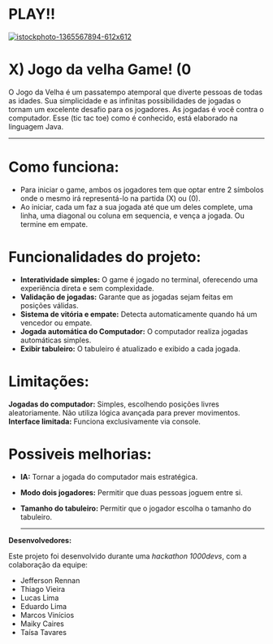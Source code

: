 # PLAY!!

[    ![istockphoto-1365567894-612x612](https://github.com/user-attachments/assets/7c0c13f1-064a-421e-858e-b71b9de3dff6)
](https://www.google.com/imgres?imgurl=https%3A%2F%2Fmedia.istockphoto.com%2Fid%2F1455657204%2Fpt%2Fvetorial%2Fvector-hand-drawn-noughts-and-crosses.jpg%3Fs%3D612x612%26w%3D0%26k%3D20%26c%3DDNrNjAS1liYyLs7OBR58l6Fk3o-PQRq7bG2k82Xpr78%3D&tbnid=igUthU6ggv5q3M&vet=10CAQQxiAoAmoXChMI-NGCtOOoigMVAAAAAB0AAAAAEAY..i&imgrefurl=https%3A%2F%2Fwww.istockphoto.com%2Fbr%2Ffotos%2Fjogo-da-velha&docid=sC2AGYQwYQbUAM&w=612&h=612&itg=1&q=foto%20de%20jogo%20da%20velha%20jpg&ved=0CAQQxiAoAmoXChMI-NGCtOOoigMVAAAAAB0AAAAAEAY)



 
 #                                     X) Jogo da velha Game! (0
   O Jogo da Velha é um passatempo atemporal que diverte pessoas de todas as idades. Sua simplicidade e as infinitas possibilidades de jogadas o tornam um excelente desafio para os jogadores. As jogadas é você contra o computador. Esse (tic tac toe) como é conhecido, está elaborado na linguagem Java.

  ---

# **Como funciona:**

   - Para iniciar o game, ambos os jogadores tem que optar entre 2 símbolos onde o mesmo irá representá-lo na partida (X) ou (0).
   - Ao iniciar, cada um faz a sua jogada até que um deles complete, uma linha, uma diagonal ou coluna em sequencia, e vença a jogada. Ou termine em empate.
     

 # **Funcionalidades do projeto:**

- **Interatividade simples:** O game é jogado no terminal, oferecendo uma experiência direta e sem complexidade.
- **Validação de jogadas:** Garante que as jogadas sejam feitas em posições válidas.
- **Sistema de vitória e empate:** Detecta automaticamente quando há um vencedor ou empate.
- **Jogada automática do Computador:** O computador realiza jogadas automáticas simples.
- **Exibir tabuleiro:** O tabuleiro é atualizado e exibido a cada jogada.

 # **Limitações:**

  **Jogadas do computador:** Simples, escolhendo posições livres aleatoriamente. Não utiliza lógica avançada para prever movimentos.
**Interface limitada:** Funciona exclusivamente via console.

 # **Possiveis melhorias:**

 - **IA:** Tornar a jogada do computador mais estratégica.
 - **Modo dois jogadores:** Permitir que duas pessoas joguem entre si.
- **Tamanho do tabuleiro:** Permitir que o jogador escolha o tamanho do tabuleiro.

  ---
**Desenvolvedores:**

   Este projeto foi desenvolvido durante uma *hackathon 1000devs*, com a colaboração da equipe:

* Jefferson Rennan
* Thiago Vieira
* Lucas Lima
* Eduardo Lima
* Marcos Vinícios
* Maiky Caires
* Taísa Tavares
